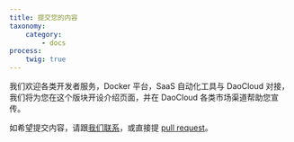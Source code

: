 ```yaml
---
title: 提交您的内容
taxonomy:
    category:
        - docs
process:
    twig: true
---
```


我们欢迎各类开发者服务，Docker 平台，SaaS 自动化工具与 DaoCloud 对接，我们将为您在这个版块开设介绍页面，并在 DaoCloud 各类市场渠道帮助您宣传。

如希望提交内容，请跟[我们联系](mailto:support@daocloud.io)，或直接提 [pull request](https://github.com/DaoCloud/daocloud-docs)。
